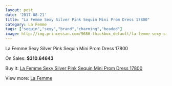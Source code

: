 ```yaml
---
layout: post
date: '2017-08-21'
title: "La Femme Sexy Silver Pink Sequin Mini Prom Dress 17800"
category: La Femme
tags: ["sequin","sexy","brand","charming","beaded"]
image: http://img.princessan.com/9686-thickbox_default/la-femme-sexy-silver-pink-sequin-mini-prom-dress-17800.jpg
---
```

La Femme Sexy Silver Pink Sequin Mini Prom Dress 17800

On Sales: **$310.64643**
<a href="https://www.princessan.com/en/la-femme/4216-la-femme-sexy-silver-pink-sequin-mini-prom-dress-17800.html"><amp-img layout="responsive" width="600" height="600" src="//img.princessan.com/9686-thickbox_default/la-femme-sexy-silver-pink-sequin-mini-prom-dress-17800.jpg" alt="La Femme Sexy Silver Pink Sequin Mini Prom Dress 17800 0" /></a>
<a href="https://www.princessan.com/en/la-femme/4216-la-femme-sexy-silver-pink-sequin-mini-prom-dress-17800.html"><amp-img layout="responsive" width="600" height="600" src="//img.princessan.com/9687-thickbox_default/la-femme-sexy-silver-pink-sequin-mini-prom-dress-17800.jpg" alt="La Femme Sexy Silver Pink Sequin Mini Prom Dress 17800 1" /></a>

Buy it: [La Femme Sexy Silver Pink Sequin Mini Prom Dress 17800](https://www.princessan.com/en/la-femme/4216-la-femme-sexy-silver-pink-sequin-mini-prom-dress-17800.html "La Femme Sexy Silver Pink Sequin Mini Prom Dress 17800")

View more: [La Femme](https://www.princessan.com/en/28-la-femme "La Femme")